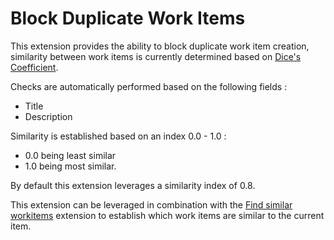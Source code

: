 # Block Duplicate Work Items
This extension provides the ability to block duplicate work item creation, similarity between work items is currently determined based on [Dice's Coefficient](http://en.wikipedia.org/wiki/S%C3%B8rensen%E2%80%93Dice_coefficient).

Checks are automatically performed based on the following fields :
- Title
- Description

Similarity is established based on an index 0.0 - 1.0 :
- 0.0 being least similar
- 1.0 being most similar.

By default this extension leverages a similarity index of 0.8.

This extension can be leveraged in combination with the [Find similar workitems](https://marketplace.visualstudio.com/items?itemName=tschmiedlechner.find-similar-workitems) extension to establish which work items are similar to the current item.
